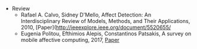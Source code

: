 * Review
  * Rafael A. Calvo, Sidney D'Mello, Affect Detection: An Interdisciplinary Review of Models, Methods, and Their Applications, 2010, [Paper](http://ieeexplore.ieee.org/document/5520655/
  * Eugenia Politou, Efthimios Alepis, Constantinos Patsakis, A survey on mobile affective computing, 2017, [Paper](https://www.sciencedirect.com/science/article/pii/S1574013717300382)
